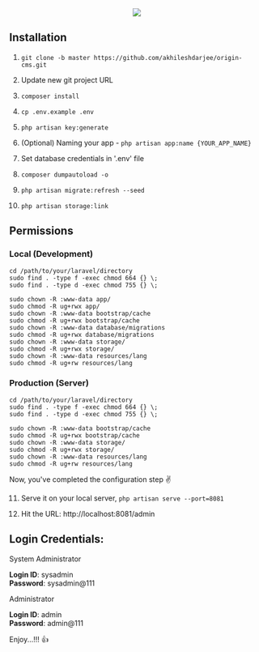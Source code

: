 <div align="center">
    <img src="/public/img/logo-big.svg">
</div>

## Installation
  
1. `git clone -b master https://github.com/akhileshdarjee/origin-cms.git`

2. Update new git project URL

3. `composer install`

4. `cp .env.example .env`

5. `php artisan key:generate`

6. (Optional) Naming your app - `php artisan app:name {YOUR_APP_NAME}`

7. Set database credentials in '.env' file

8. `composer dumpautoload -o`

9. `php artisan migrate:refresh --seed`

10. `php artisan storage:link`
  
  
## Permissions

### Local (Development)
  
```
cd /path/to/your/laravel/directory
sudo find . -type f -exec chmod 664 {} \;
sudo find . -type d -exec chmod 755 {} \;

sudo chown -R :www-data app/
sudo chmod -R ug+rwx app/
sudo chown -R :www-data bootstrap/cache
sudo chmod -R ug+rwx bootstrap/cache
sudo chown -R :www-data database/migrations
sudo chmod -R ug+rwx database/migrations
sudo chown -R :www-data storage/
sudo chmod -R ug+rwx storage/
sudo chown -R :www-data resources/lang
sudo chmod -R ug+rw resources/lang
```

### Production (Server)
  
```
cd /path/to/your/laravel/directory
sudo find . -type f -exec chmod 664 {} \;
sudo find . -type d -exec chmod 755 {} \;

sudo chown -R :www-data bootstrap/cache
sudo chmod -R ug+rwx bootstrap/cache
sudo chown -R :www-data storage/
sudo chmod -R ug+rwx storage/
sudo chown -R :www-data resources/lang
sudo chmod -R ug+rw resources/lang
```

  
Now, you've completed the configuration step :v:

11. Serve it on your local server, `php artisan serve --port=8081`
  
12. Hit the URL: http://localhost:8081/admin  
  
## Login Credentials:
  
System Administrator
  
**Login ID**: sysadmin  
**Password**: sysadmin@111  
  
Administrator
  
**Login ID**: admin  
**Password**: admin@111  
  
  
Enjoy...!!! :thumbsup: